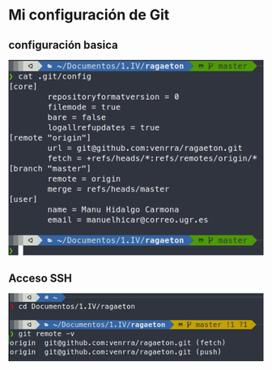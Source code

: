 # Mi configuración de Git
## configuración basica 
![](./img/gitConfig.png)
## Acceso SSH
![](./img/gitRemote.png)